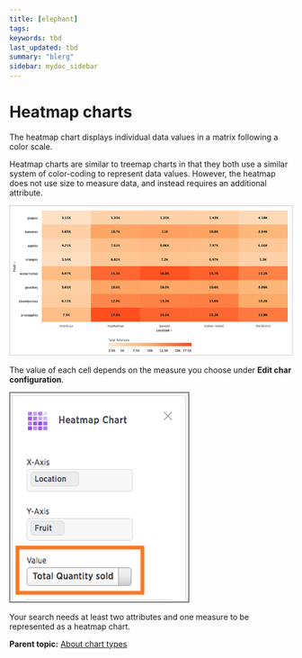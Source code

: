 ```yaml
---
title: [elephant]
tags: 
keywords: tbd
last_updated: tbd
summary: "blerg"
sidebar: mydoc_sidebar
---
```

# Heatmap charts

The heatmap chart displays individual data values in a matrix following a color scale.

Heatmap charts are similar to treemap charts in that they both use a similar system of color-coding to represent data values. However, the heatmap does not use size to measure data, and instead requires an additional attribute.

 ![](../../../images/new_heatmap_look.png "Heatmap chart example") 

The value of each cell depends on the measure you choose under **Edit char configuration**.

 ![](../../../images/heatmap_value.png "Heatmap value dropdown") 

Your search needs at least two attributes and one measure to be represented as a heatmap chart.

**Parent topic:** [About chart types](../../../pages/end_user_guide/end_user_search/about_chart_types.html)

